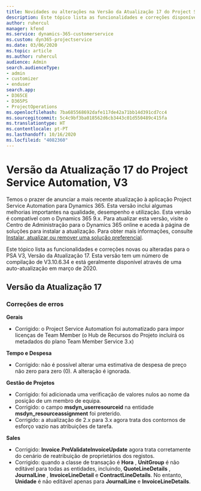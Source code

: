 ```yaml
---
title: Novidades ou alterações na Versão da Atualização 17 do Project Service Automation, V3
description: Este tópico lista as funcionalidades e correções disponíveis no Project Service Automation V3, Versão da Atualização 17, V3.
author: ruhercul
manager: kfend
ms.service: dynamics-365-customerservice
ms.custom: dyn365-projectservice
ms.date: 03/06/2020
ms.topic: article
ms.author: ruhercul
audience: Admin
search.audienceType:
- admin
- customizer
- enduser
search.app:
- D365CE
- D365PS
- ProjectOperations
ms.openlocfilehash: 7ba685568692dafe117de42a71bb14d391cd7cc4
ms.sourcegitcommit: 5c4c9bf3ba018562d6cb3443c01d550489c415fa
ms.translationtype: HT
ms.contentlocale: pt-PT
ms.lasthandoff: 10/16/2020
ms.locfileid: "4082360"
---
```

# <a name="project-service-automation-update-release-17-v3"></a>Versão da Atualização 17 do Project Service Automation, V3

Temos o prazer de anunciar a mais recente atualização à aplicação Project Service Automation para Dynamics 365. Esta versão inclui algumas melhorias importantes na qualidade, desempenho e utilização.  Esta versão é compatível com o Dynamics 365 9.x. Para atualizar esta versão, visite o Centro de Administração para o Dynamics 365 online e aceda à página de soluções para instalar a atualização. Para obter mais informações, consulte [Instalar, atualizar ou remover uma solução preferencial](https://docs.microsoft.com/power-platform/admin/install-remove-preferred-solution).

Este tópico lista as funcionalidades e correções novas ou alteradas para o PSA V3, Versão da Atualização 17. Esta versão tem um número de compilação de V3.10.6.34 e está geralmente disponível através de uma auto-atualização em março de 2020.


## <a name="update-release-17"></a>Versão da Atualização 17

### <a name="bug-fixes"></a>Correções de erros

**Gerais**

- Corrigido: o Project Service Automation foi automatizado para impor licenças de Team Member (o Hub de Recursos do Projeto incluirá os metadados do plano Team Member Service 3.x)
 
**Tempo e Despesa**

- Corrigido: não é possível alterar uma estimativa de despesa de preço não zero para zero (0). A alteração é ignorada.

**Gestão de Projetos**

- Corrigido: foi adicionada uma verificação de valores nulos ao nome da posição de um membro de equipa.
- Corrigido: o campo **msdyn_userresourceid** na entidade **msdyn_resourceassignment** foi preterido.
- Corrigido: a atualização de 2.x para 3.x agora trata dos contornos de esforço vazio nas atribuições de tarefa.

**Sales**

- Corrigido: **Invoice.PreValidateInvoiceUpdate** agora trata corretamente do cenário de reatribuição de proprietários dos registos.
- Corrigido: quando a classe de transação é **Hora** , **UnitGroup** é não editável para todas as entidades, incluindo, **QuoteLineDetails** , **JournalLine** , **InvoiceLineDetail** e **ContractLineDetails**. No entanto, **Unidade** é não editável apenas para **JournalLine** e **InvoiceLineDetails**.


